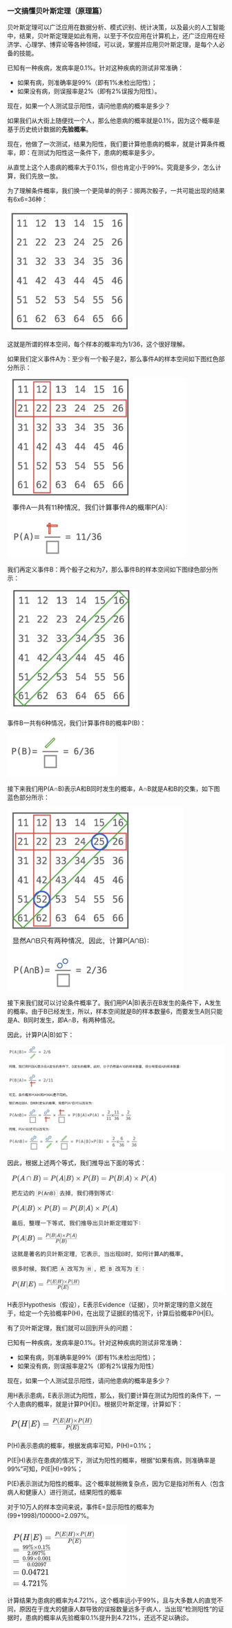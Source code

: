 ### 一文搞懂贝叶斯定理（原理篇） ###

贝叶斯定理可以广泛应用在数据分析、模式识别、统计决策，以及最火的人工智能中，结果，贝叶斯定理是如此有用，以至于不仅应用在计算机上，还广泛应用在经济学、心理学、博弈论等各种领域，可以说，掌握并应用贝叶斯定理，是每个人必备的技能。

已知有一种疾病，发病率是0.1%。针对这种疾病的测试非常准确：

- 如果有病，则准确率是99%（即有1%未检出阳性）；
- 如果没有病，则误报率是2%（即有2%误报为阳性）。

现在，如果一个人测试显示阳性，请问他患病的概率是多少？

如果我们从大街上随便找一个人，那么他患病的概率就是0.1%，因为这个概率是基于历史统计数据的**先验概率**。

现在，他做了一次测试，结果为阳性，我们要计算他患病的概率，就是计算条件概率，即：在测试为阳性这一条件下，患病的概率是多少。

从直觉上这个人患病的概率大于0.1%，但也肯定小于99%。究竟是多少，怎么计算，我们先放一放。

为了理解条件概率，我们换一个更简单的例子：掷两次骰子，一共可能出现的结果有6x6=36种：

<img src="./images/image-20240516213724580.png" alt="image-20240516213724580" style="zoom:50%;" />

这就是所谓的样本空间，每个样本的概率均为1/36，这个很好理解。

如果我们定义事件A为：至少有一个骰子是2，那么事件A的样本空间如下图红色部分所示：

<img src="./images/image-20240516213758444.png" alt="image-20240516213758444" style="zoom:50%;" />



我们再定义事件B：两个骰子之和为7，那么事件B的样本空间如下图绿色部分所示：

<img src="./images/image-20240516213838549.png" alt="image-20240516213838549" style="zoom:50%;" />

事件B一共有6种情况，我们计算事件B的概率P(B)：

<img src="./images/image-20240516213922842.png" alt="image-20240516213922842" style="zoom:50%;" />

接下来我们用P(A∩B)表示A和B同时发生的概率，A∩B就是A和B的交集，如下图蓝色部分所示：

<img src="./images/image-20240516214024223.png" alt="image-20240516214024223" style="zoom:50%;" />

接下来我们就可以讨论条件概率了。我们用P(A|B)表示在B发生的条件下，A发生的概率。由于B已经发生，所以，样本空间就是B的样本数量6，而要发生A则只能是A、B同时发生，即A∩B，有两种情况。

因此，计算P(A|B)如下：

<img src="./images/image-20240516215734812.png" alt="image-20240516215734812" style="zoom:50%;" />

因此，根据上述两个等式，我们推导出下面的等式：

<img src="./images/image-20240516220539217.png" alt="image-20240516220539217" style="zoom:50%;" />

H表示Hypothesis（假设），E表示Evidence（证据），贝叶斯定理的意义就在于，给定一个先验概率P(H)，在出现了证据E的情况下，计算后验概率P(H|E)。

有了贝叶斯定理，我们就可以回到开头的问题：

已知有一种疾病，发病率是0.1%。针对这种疾病的测试非常准确：

- 如果有病，则准确率是99%（即有1%未检出阳性）；
- 如果没有病，则误报率是2%（即有2%误报为阳性）

现在，如果一个人测试显示阳性，请问他患病的概率是多少？

用H表示患病，E表示测试为阳性，那么，我们要计算在测试为阳性的条件下，一个人患病的概率，就是计算P(H|E)。根据贝叶斯定理，计算如下：

<img src="./images/image-20240516220653373.png" alt="image-20240516220653373" style="zoom:50%;" />

P(H)表示患病的概率，根据发病率可知，P(H)=0.1%；

P(E|H)表示在患病的情况下，测试为阳性的概率，根据“如果有病，则准确率是99%”可知，P(E|H)=99%；

P(E)表示测试为阳性的概率。这个概率就稍微复杂点，因为它是指对所有人（包含病人和健康人）进行测试，结果阳性的概率

对于10万人的样本空间来说，事件E=显示阳性的概率为(99+1998)/100000=2.097%。

<img src="./images/image-20240516221022795.png" alt="image-20240516221022795" style="zoom:50%;" />

计算结果为患病的概率为4.721%，这个概率远小于99%，且与大多数人的直觉不同，原因在于庞大的健康人群导致的误报数量远多于病人，当出现“检测阳性”的证据时，患病的概率从先验概率0.1%提升到4.721%，还远不足以确诊。



